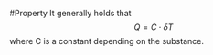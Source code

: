 #Property
It generally holds that $$Q = C \cdot \delta T$$
where C is a constant depending on the substance.